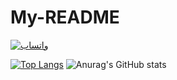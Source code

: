 # My-README
[![واتساب](https://img.shields.io/badge/WhatsApp-%231DAF0E?style=for-the-badge&logo=Whatsapp&logoColor=white)](https://wa.me/+967776108988)
 


 

[![Top Langs](https://github-readme-stats.vercel.app/api/top-langs/?username=proAhmedUcv&layout=pie)](https://github.com/proAhmedUcv/github-readme-stats)
![Anurag's GitHub stats](https://github-readme-stats.vercel.app/api?username=proAhmedUcv&show_icons=true&bg_color=00000000)
